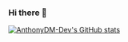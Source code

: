 ### Hi there 👋

<!--
**AnthonyDM-Dev/AnthonyDM-Dev** is a ✨ _special_ ✨ repository because its `README.md` (this file) appears on your GitHub profile.

Here are some ideas to get you started:

- 🔭 I’m currently working on ...
- 🌱 I’m currently learning ...
- 👯 I’m looking to collaborate on ...
- 🤔 I’m looking for help with ...
- 💬 Ask me about ...
- 📫 How to reach me: ...
- 😄 Pronouns: ...
- ⚡ Fun fact: ...
-->

[![AnthonyDM-Dev's GitHub stats](https://github-readme-stats.vercel.app/api?username=AnthonyDM-Dev)](https://github.com/AnthonyDM-Dev/github-readme-stats)
